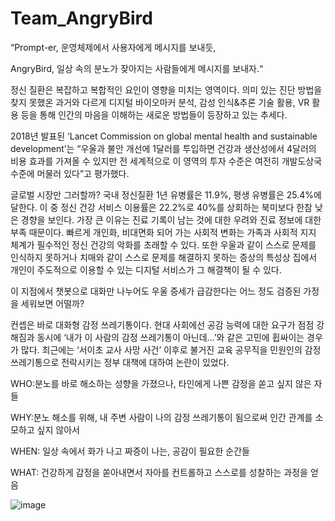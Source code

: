 # Team_AngryBird

“Prompt-er, 운영체제에서 사용자에게 메시지를 보내듯,

AngryBird, 일상 속의 분노가 잦아지는 사람들에게 메시지를 보내자.“

정신 질환은 복잡하고 복합적인 요인이 영향을 미치는 영역이다. 의미 있는 진단 방법을 찾지 못했온 과거와 다르게 디지털 바이오마커 분석, 감성 인식&추론 기술 활용, VR 활용 등을 통해 인간의 마음을 이해하는 새로운 방법들이 등장하고 있는 추세다.

2018년 발표된 ‘Lancet Commission on global mental health and sustainable development’는 “우울과 불안 개선에 1달러를 투입하면 건강과 생산성에서 4달러의 비용 효과를 가져올 수 있지만 전 세계적으로 이 영역의 투자 수준은 여전히 개발도상국 수준에 머물러 있다”고 평가했다.

글로벌 시장만 그러할까? 국내 정신질환 1년 유병률은 11.9%, 평생 유병률은 25.4%에 달한다. 이 중 정신 건강 서비스 이용률은 22.2%로 40%를 상회하는 북미보다 한참 낮은 경향을 보인다. 가장 큰 이유는 진료 기록이 남는 것에 대한 우려와 진료 정보에 대한 부족 때문이다. 빠르게 개인화, 비대면화 되어 가는 사회적 변화는 가족과 사회적 지지 체계가 필수적인 정신 건강의 악화를 초래할 수 있다. 또한 우울과 같이 스스로 문제를 인식하지 못하거나 치매와 같이 스스로 문제를 해결하지 못하는 증상의 특성상 집에서 개인이 주도적으로 이용할 수 있는 디지털 서비스가 그 해결책이 될 수 있다.

이 지점에서 챗봇으로 대화만 나누어도 우울 증세가 급감한다는 어느 정도 검증된 가정을 세워보면 어떨까?

컨셉은 바로 대화형 감정 쓰레기통이다. 현대 사회에선 공감 능력에 대한 요구가 점점 강해짐과 동시에 ‘내가 이 사람의 감정 쓰레기통이 아닌데…’와 같은 고민에 휩싸이는 경우가 많다. 최근에는 ‘서이초 교사 사망 사건’ 이후로 불거진 교육 공무직을 민원인의 감정 쓰레기통으로 전락시키는 정부 대책에 대하여 논란이 있었다.

WHO:분노를 바로 해소하는 성향을 가졌으나, 타인에게 나쁜 감정을 쏟고 싶지 않은 자들 

WHY:분노 해소를 위해, 내 주변 사람이 나의 감정 쓰레기통이 됨으로써 인간 관계를 소모하고 싶지 않아서 

WHEN: 일상 속에서 화가 나고 짜증이 나는, 공감이 필요한 순간들 

WHAT: 건강하게 감정을 쏟아내면서 자아를 컨트롤하고 스스로를 성찰하는 과정을 얻음

![image](https://github.com/youngmin9/AngryBird/assets/93260170/e06a4682-f639-424c-9c1c-1b3559cbb450)
